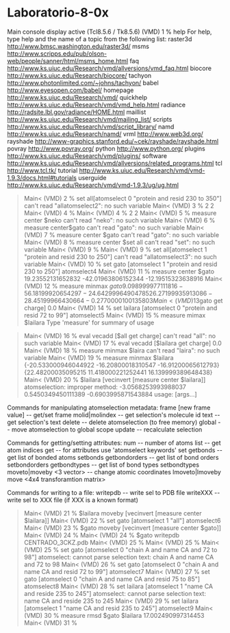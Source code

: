 # Laboratorio-8-0x

Main console display active (Tcl8.5.6 / Tk8.5.6)
(VMD) 1 % help
For help, type help and the name of a topic from the following list:
raster3d   http://www.bmsc.washington.edu/raster3d/
msms       http://www.scripps.edu/pub/olson-web/people/sanner/html/msms_home.html
faq        http://www.ks.uiuc.edu/Research/vmd/allversions/vmd_faq.html
biocore    http://www.ks.uiuc.edu/Research/biocore/
tachyon    http://www.photonlimited.com/~johns/tachyon/
babel      http://www.eyesopen.com/babel/
homepage   http://www.ks.uiuc.edu/Research/vmd/
quickhelp  http://www.ks.uiuc.edu/Research/vmd/vmd_help.html
radiance   http://radsite.lbl.gov/radiance/HOME.html
maillist   http://www.ks.uiuc.edu/Research/vmd/mailing_list/
scripts    http://www.ks.uiuc.edu/Research/vmd/script_library/
namd       http://www.ks.uiuc.edu/Research/namd/
vrml       http://www.web3d.org/
rayshade   http://www-graphics.stanford.edu/~cek/rayshade/rayshade.html
povray     http://www.povray.org/
python     http://www.python.org/
plugins    http://www.ks.uiuc.edu/Research/vmd/plugins/
software   http://www.ks.uiuc.edu/Research/vmd/allversions/related_programs.html
tcl        http://www.tcl.tk/
tutorial   http://www.ks.uiuc.edu/Research/vmd/vmd-1.9.3/docs.html#tutorials
userguide  http://www.ks.uiuc.edu/Research/vmd/vmd-1.9.3/ug/ug.html

>Main< (VMD) 2 % set all[atomselect 0 "protein and resid 230 to 350"]
can't read "allatomselect2": no such variable
>Main< (VMD) 3 % 2
2
>Main< (VMD) 4 % 
>Main< (VMD) 4 % 2
2
>Main< (VMD) 5 % measure center $neko
can't read "neko": no such variable
>Main< (VMD) 6 % measure center$gato
can't read "gato": no such variable
>Main< (VMD) 7 %  measure center $gato
can't read "gato": no such variable
>Main< (VMD) 8 % measure center $set all
can't read "set": no such variable
>Main< (VMD) 9 % 
>Main< (VMD) 9 % set all[atomselect 1 "protein and resid 230 to 250"]
can't read "allatomselect3": no such variable
>Main< (VMD) 10 % set gato [atomselect 1 "protein and resid 230 to 250"]
atomselect4
>Main< (VMD) 11 % measure center $gato
19.23552131652832 -42.01963806152344 -12.19515323638916
>Main< (VMD) 12 % measure minmax $gato
{9.098999977111816 -56.18199920654297 -24.64299964904785} {26.27199935913086 -28.45199966430664 -0.2770000100135803}
>Main< (VMD) 13 % eval vecadd [$gato get charge]
0.0
>Main< (VMD) 14 % set lailara [atomselect 0 "protein and resid 72 to 99"]
atomselect5
>Main< (VMD) 15 % measure mimax $lailara
Type 'measure' for summary of usage

>Main< (VMD) 16 % eval vecadd [$all get charge]
can't read "all": no such variable
>Main< (VMD) 17 % eval vecadd [$lailara get charge]
0.0
>Main< (VMD) 18 % measure minmax $laira
can't read "laira": no such variable
>Main< (VMD) 19 % measure minmax $lailara 
{-20.533000946044922 -16.20800018310547 -16.91200065612793} {22.48200035095215 11.418000221252441 16.139999389648438}
>Main< (VMD) 20 % $lailara [vecinvert [measure center $lailara]]
atomselection: improper method: -3.0568253993988037 0.5450349450111389 -0.6903995871543884
usage: <atomselection> <command> [args...]

Commands for manipulating atomselection metadata:
  frame [new frame value]      -- get/set frame
  molid|molindex               -- get selection's molecule id
  text                         -- get selection's text
  delete                       -- delete atomselection (to free memory)
  global                       -- move atomselection to global scope
  update                       -- recalculate selection

Commands for getting/setting attributes:
  num                          -- number of atoms
  list                         -- get atom indices
  get <list of attributes>     -- for attributes use 'atomselect keywords'
  set <list of attributes> <nested list of values>
  getbonds                     -- get list of bonded atoms
  setbonds <bondlists>
  getbondorders                -- get list of bond orders
  setbondorders <bondlists>
  getbondtypes                 -- get list of bond types
  setbondtypes  <bondlists>
  moveto|moveby <3 vector>     -- change atomic coordinates
  lmoveto|lmoveby <x> <y> <z>
  move <4x4 transforamtion matrix>

Commands for writing to a file:
  writepdb <filename>          -- write sel to PDB file
  writeXXX <filename>          -- write sel to XXX file (if XXX is a known format)

>Main< (VMD) 21 % $lailara moveby [vecinvert [measure center $lailara]]
>Main< (VMD) 22 % set gato [atomselect 1 "all"]
atomselect6
>Main< (VMD) 23 % $gato moveby [vecinvert [measure center $gato]]
>Main< (VMD) 24 % 
>Main< (VMD) 24 % $gato writepdb CENTRADO_3CKZ.pdb
>Main< (VMD) 25 % 
>Main< (VMD) 25 % 
>Main< (VMD) 25 % set gato [atomselect 0 "chain A and name CA and 72 to 98"]
atomselect: cannot parse selection text: chain A and name CA and 72 to 98
>Main< (VMD) 26 % set gato [atomselect 0 "chain A and name CA and resid 72 to 99"]
atomselect7
>Main< (VMD) 27 % set gato [atomselect 0 "chain A and name CA and resid 75 to 85"]
atomselect8
>Main< (VMD) 28 % set lailara [atomselect 1 "name CA and reside 235 to 245"]
atomselect: cannot parse selection text: name CA and reside 235 to 245
>Main< (VMD) 29 % set lailara [atomselect 1 "name CA and resid 235 to 245"]
atomselect9
>Main< (VMD) 30 % measure rmsd $gato $lailara 
17.002490997314453
>Main< (VMD) 31 % 
